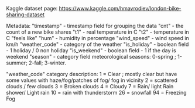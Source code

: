 Kaggle dataset page: https://www.kaggle.com/hmavrodiev/london-bike-sharing-dataset

Metadata:
"timestamp" - timestamp field for grouping the data
"cnt" - the count of a new bike shares
"t1" - real temperature in C
"t2" - temperature in C "feels like"
"hum" - humidity in percentage
"wind_speed" - wind speed in km/h
"weather_code" - category of the weather
"is_holiday" - boolean field - 1 holiday / 0 non holiday
"is_weekend" - boolean field - 1 if the day is weekend
"season" - category field meteorological seasons: 0-spring ; 1-summer; 2-fall; 3-winter.

"weather_code" category description:
1 = Clear ; mostly clear but have some values with haze/fog/patches of fog/ fog in vicinity
2 = scattered clouds / few clouds
3 = Broken clouds
4 = Cloudy
7 = Rain/ light Rain shower/ Light rain
10 = rain with thunderstorm
26 = snowfall
94 = Freezing Fog